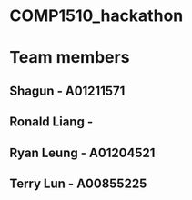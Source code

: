 # COMP1510_hackathon

# Team members

## Shagun - A01211571

## Ronald Liang - 

## Ryan Leung - A01204521

## Terry Lun - A00855225
